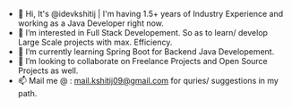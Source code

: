 - 👋 Hi, It's @idevkshitij | I'm having 1.5+ years of Industry Experience and working as a Java Developer right now.
- 👀 I’m interested in Full Stack Developement. So as to learn/ develop Large Scale projects with max. Efficiency. 
- 🌱 I’m currently learning Spring Boot for Backend Java Developement.
- 💞️ I’m looking to collaborate on Freelance Projects and Open Source Projects as well.
- 📫 Mail me @ : mail.kshitij09@gmail.com for quries/ suggestions in my path.

<!---
idevkshitij/idevkshitij is a ✨ special ✨ repository because its `README.md` (this file) appears on your GitHub profile.
You can click the Preview link to take a look at your changes.
--->
